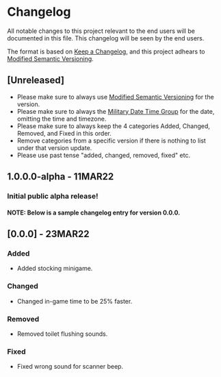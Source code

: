 # Changelog
All notable changes to this project relevant to the end users will be documented in this file.
This  changelog will be seen by the end users.

The format is based on [Keep a Changelog](https://keepachangelog.com/en/1.0.0/), and this project adhears to [Modified Semantic Versioning](https://github.com/Nocturnus-Media/TacRef/blob/main/NMMSV.md).

## [Unreleased]

- Please make sure to always use [Modified Semantic Versioning](https://github.com/cjw20/Midnight-Customers-Prototype-2/blob/main/Midnight%20Customers%20Prototype%202/MSV.md) for the version.
- Please make sure to always the [Military Date Time Group](https://special-ops.org/military-time-military-date-time-group-explained/) for the date, omitting the time and timezone.
- Please make sure to always keep the 4 categories Added, Changed, Removed, and Fixed in this order.
- Remove categories from a specific version if there is nothing to list under that version update.
- Please use past tense "added, changed, removed, fixed" etc.

## 1.0.0.0-alpha - 11MAR22
### Initial public alpha release!

#### NOTE: Below is a sample changelog entry for version 0.0.0.

## [0.0.0] - 23MAR22
### Added
- Added stocking minigame.

### Changed
- Changed in-game time to be 25% faster.

### Removed
- Removed toilet flushing sounds.

### Fixed
- Fixed wrong sound for scanner beep.
